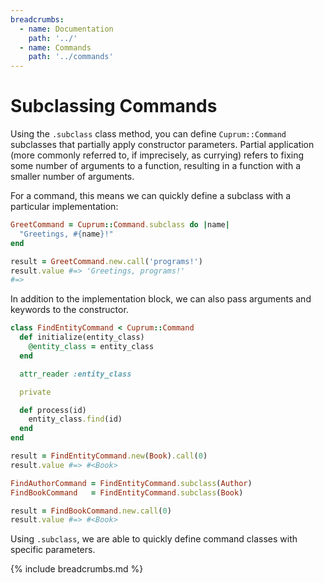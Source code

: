 ```yaml
---
breadcrumbs:
  - name: Documentation
    path: '../'
  - name: Commands
    path: '../commands'
---
```


# Subclassing Commands

Using the `.subclass` class method, you can define `Cuprum::Command` subclasses that partially apply constructor parameters. Partial application (more commonly referred to, if imprecisely, as currying) refers to fixing some number of arguments to a function, resulting in a function with a smaller number of arguments.

For a command, this means we can quickly define a subclass with a particular implementation:

```ruby
GreetCommand = Cuprum::Command.subclass do |name|
  "Greetings, #{name}!"
end

result = GreetCommand.new.call('programs!')
result.value #=> 'Greetings, programs!'
#=>
```

In addition to the implementation block, we can also pass arguments and keywords to the constructor.

```ruby
class FindEntityCommand < Cuprum::Command
  def initialize(entity_class)
    @entity_class = entity_class
  end

  attr_reader :entity_class

  private

  def process(id)
    entity_class.find(id)
  end
end

result = FindEntityCommand.new(Book).call(0)
result.value #=> #<Book>

FindAuthorCommand = FindEntityCommand.subclass(Author)
FindBookCommand   = FindEntityCommand.subclass(Book)

result = FindBookCommand.new.call(0)
result.value #=> #<Book>
```

Using `.subclass`, we are able to quickly define command classes with specific parameters.

{% include breadcrumbs.md %}
